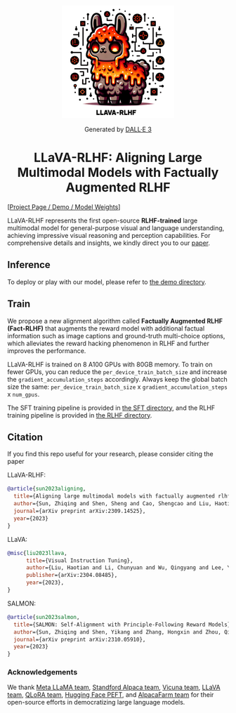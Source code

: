 <div align="center">
    <img src="assets/images/llava_rlhf_logo.png" alt="LLaVA-RLHF Logo" width="256px">
<p>Generated by <a href="https://openai.com/dall-e-3">DALL·E 3</a></p>
</div>

<div align="center">

<!-- # LLaVA-RLHF -->

# LLaVA-RLHF: Aligning Large Multimodal Models with Factually Augmented RLHF

</div>

[[Project Page / Demo / Model Weights](https://llava-rlhf.github.io/)]

LLaVA-RLHF represents the first open-source **RLHF-trained** large multimodal model for general-purpose visual and language understanding, achieving impressive visual reasoning and perception capabilities. For comprehensive details and insights, we kindly direct you to our [paper](https://arxiv.org/abs/2309.14525).

## Inference

To deploy or play with our model, please refer to [the demo directory](./demo).

## Train

We propose a new alignment algorithm called **Factually Augmented RLHF (Fact-RLHF)** that augments the reward model with additional factual information such as image captions and ground-truth multi-choice options, which alleviates the reward hacking phenomenon in RLHF and further improves the performance.

LLaVA-RLHF is trained on 8 A100 GPUs with 80GB memory. To train on fewer GPUs, you can reduce the `per_device_train_batch_size` and increase the `gradient_accumulation_steps` accordingly. Always keep the global batch size the same: `per_device_train_batch_size` x `gradient_accumulation_steps` x `num_gpus`.

The SFT training pipeline is provided in [the SFT directory](./SFT), and the RLHF training pipeline is provided in [the RLHF directory](./RLHF).

## Citation

If you find this repo useful for your research, please consider citing the paper

LLaVA-RLHF:

```bibtex
@article{sun2023aligning,
  title={Aligning large multimodal models with factually augmented rlhf},
  author={Sun, Zhiqing and Shen, Sheng and Cao, Shengcao and Liu, Haotian and Li, Chunyuan and Shen, Yikang and Gan, Chuang and Gui, Liang-Yan and Wang, Yu-Xiong and Yang, Yiming and others},
  journal={arXiv preprint arXiv:2309.14525},
  year={2023}
}
```

LLaVA:

```bibtex
@misc{liu2023llava,
      title={Visual Instruction Tuning},
      author={Liu, Haotian and Li, Chunyuan and Wu, Qingyang and Lee, Yong Jae},
      publisher={arXiv:2304.08485},
      year={2023},
}
```

SALMON:

```bibtex
@article{sun2023salmon,
  title={SALMON: Self-Alignment with Principle-Following Reward Models},
  author={Sun, Zhiqing and Shen, Yikang and Zhang, Hongxin and Zhou, Qinhong and Chen, Zhenfang and Cox, David and Yang, Yiming and Gan, Chuang},
  journal={arXiv preprint arXiv:2310.05910},
  year={2023}
}
```

### Acknowledgements

We thank [Meta LLaMA team](https://github.com/facebookresearch/llama), [Standford Alpaca team](https://github.com/tatsu-lab/stanford_alpaca), [Vicuna team](https://github.com/lm-sys/FastChat), [LLaVA team](https://github.com/haotian-liu/LLaVA), [QLoRA team](https://github.com/artidoro/qlora), [Hugging Face PEFT](https://github.com/huggingface/peft), and [AlpacaFarm team](https://github.com/tatsu-lab/alpaca_farm) for their open-source efforts in democratizing large language models.
